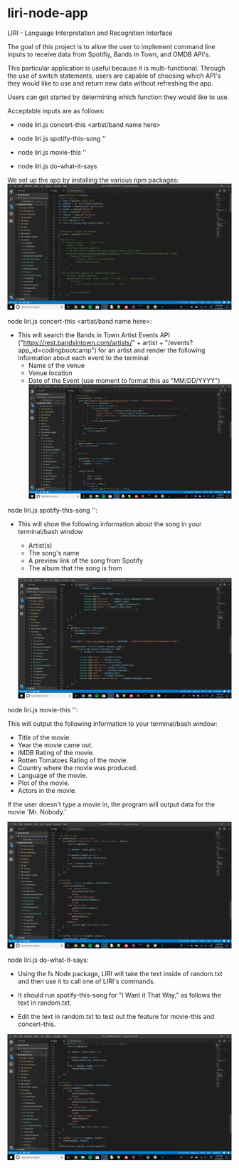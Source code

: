 # liri-node-app

  

LIRI - Language Interpretation and Recognition Interface

  

The goal of this project is to allow the user to implement command line inputs to receive data from Spotifiy, Bands in Town, and OMDB API's.

  

This particular application is useful because it is multi-functional. Through the use of switch statements, users are capable of choosing which API's they would like to use and return new data without refreshing the app.

  

Users can get started by determining which function they would like to use.

Acceptable inputs are as follows:

* node liri.js concert-this <artist/band  name  here>

* node liri.js spotify-this-song '<song  name  here>'

* node liri.js movie-this '<movie  name  here>'

* node liri.js do-what-it-says

We set up the app by installing the various npm packages:
![packages](images/Screenshot%20(5).png)
  
node liri.js concert-this <artist/band  name  here>: 
  * This will search the Bands in Town Artist Events API ("https://rest.bandsintown.com/artists/" + artist + "/events?app_id=codingbootcamp") for an artist and render the following information about each event to the terminal:
    * Name of the venue
    * Venue location 
    * Date of the Event (use moment to format this as "MM/DD/YYYY")
 ![concertthis](images/Screenshot%20(6).png)
   
 node liri.js spotify-this-song '<song  name  here>':
 * This will show the following information about the song in your terminal/bash window


   * Artist(s)
   * The song's name
   *  A preview link of the song from Spotify
    * The album that the song is from
    
    ![spotify](images/Screenshot%20(7).png)

node liri.js movie-this '<movie name here>':

This will output the following information to your terminal/bash window:

   * Title of the movie.
   * Year the movie came out.
   * IMDB Rating of the movie.
   * Rotten Tomatoes Rating of the movie.
   * Country where the movie was produced.
   * Language of the movie.
   * Plot of the movie.
   * Actors in the movie.


If the user doesn't type a movie in, the program will output data for the movie 'Mr. Nobody.'

 ![OMDB](images/Screenshot%20(8).png)

node liri.js do-what-it-says:
* Using the fs Node package, LIRI will take the text inside of random.txt and then use it to call one of LIRI's commands.


* It should run spotify-this-song for "I Want it That Way," as follows the text in random.txt.
* Edit the text in random.txt to test out the feature for movie-this and concert-this.

![OMDB](images/Screenshot%20(9).png)